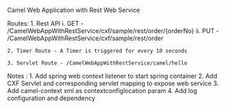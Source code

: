 Camel Web Application with Rest Web Service

Routes:
    1. Rest API
        i.  GET - /CamelWebAppWithRestService/cxf/sample/rest/order/{orderNo}
        ii. PUT - /CamelWebAppWithRestService/cxf/sample/rest/order

    2. Timer Route - A Timer is triggered for every 10 seconds

    3. Servlet Route - /CamelWebAppWithRestService/camel/hello

Notes : 
    1. Add spring web context listener to start spring container
    2. Add CXF Servlet and corresponding servlet mapping to expose web service 
    3. Add camel-context xml as contextconfiglocation param
    4. Add log configuration and dependency